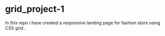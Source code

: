 # grid_project-1
In this repo i have created a responsive landing page for fashion store using CSS grid..
